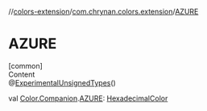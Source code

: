 //[colors-extension](../../index.md)/[com.chrynan.colors.extension](index.md)/[AZURE](-a-z-u-r-e.md)



# AZURE  
[common]  
Content  
@[ExperimentalUnsignedTypes](https://kotlinlang.org/api/latest/jvm/stdlib/kotlin/-experimental-unsigned-types/index.html)()  
  
val [Color.Companion](../../../colors-core/colors-core/com.chrynan.colors/-color/-companion/index.md).[AZURE](-a-z-u-r-e.md): [HexadecimalColor](../../../colors-core/colors-core/com.chrynan.colors/-hexadecimal-color/index.md)  



